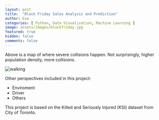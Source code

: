 ```yaml
---
layout: post
title:  "Black Friday Sales Analysis and Prediction"
author: Eva
categories: [ Python, Data Visualization, Machine Learning ]
image: assets/images/blackfriday.jpg
featured: true
hidden: false
comments: false
---
```


Above is a map of where severe collisions happen. Not surprisingly, higher population density, more collisions.

![walking]({{site.baseurl}}/assets/images/hour.png)

Other perspectives included in this project:
* Enviroment
* Driver
* Others


This project is based on the Killed and Seriously Injured (KSI) dataset from City of Toronto.
